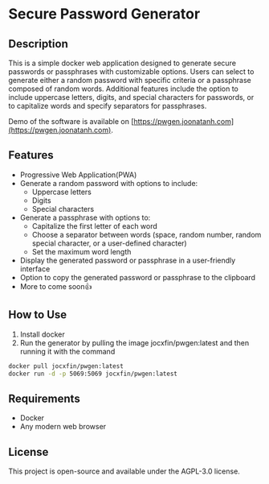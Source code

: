 # Secure Password Generator

## Description

This is a simple docker web application designed to generate secure passwords or passphrases with customizable options. Users can select to generate either a random password with specific criteria or a passphrase composed of random words. Additional features include the option to include uppercase letters, digits, and special characters for passwords, or to capitalize words and specify separators for passphrases.

Demo of the software is available on [https://pwgen.joonatanh.com](https://pwgen.joonatanh.com).

## Features

- Progressive Web Application(PWA)
- Generate a random password with options to include:
  - Uppercase letters
  - Digits
  - Special characters
- Generate a passphrase with options to:
  - Capitalize the first letter of each word
  - Choose a separator between words (space, random number, random special character, or a user-defined character)
  - Set the maximum word length
- Display the generated password or passphrase in a user-friendly interface
- Option to copy the generated password or passphrase to the clipboard
- More to come soon👍

## How to Use

1. Install docker
2. Run the generator by pulling the image jocxfin/pwgen:latest and then running it with the command
```bash
docker pull jocxfin/pwgen:latest
docker run -d -p 5069:5069 jocxfin/pwgen:latest
```
## Requirements

- Docker
- Any modern web browser

## License

This project is open-source and available under the AGPL-3.0 license.
